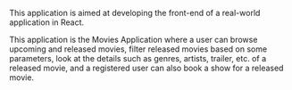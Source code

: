 This application is aimed at developing the front-end of a real-world application in React.

This application is the Movies Application where a user can browse upcoming and released movies, filter released movies based on some parameters, look at the details such as genres, artists, trailer, etc. of a released movie, and a registered user can also book a show for a released movie.